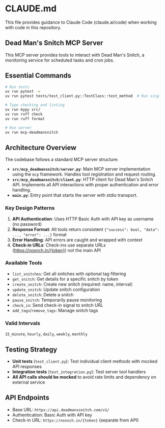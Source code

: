 # CLAUDE.md

This file provides guidance to Claude Code (claude.ai/code) when working with code in this repository.

## Dead Man's Snitch MCP Server

This MCP server provides tools to interact with Dead Man's Snitch, a monitoring service for scheduled tasks and cron jobs.

## Essential Commands

```bash
# Run tests
uv run pytest -v
uv run pytest tests/test_client.py::TestClass::test_method  # Run single test

# Type checking and linting
uv run mypy src/
uv run ruff check
uv run ruff format

# Run server
uv run mcp-deadmansnitch
```

## Architecture Overview

The codebase follows a standard MCP server structure:

- **`src/mcp_deadmansnitch/server.py`**: Main MCP server implementation using the `mcp` framework. Handles tool registration and request routing.
- **`src/mcp_deadmansnitch/client.py`**: HTTP client for Dead Man's Snitch API. Implements all API interactions with proper authentication and error handling.
- **`main.py`**: Entry point that starts the server with stdio transport.

### Key Design Patterns

1. **API Authentication**: Uses HTTP Basic Auth with API key as username (no password)
2. **Response Format**: All tools return consistent `{"success": bool, "data": ..., "error": ...}` format
3. **Error Handling**: API errors are caught and wrapped with context
4. **Check-in URLs**: Check-ins use separate URLs (https://nosnch.in/{token}) not the main API

### Available Tools

- `list_snitches`: Get all snitches with optional tag filtering
- `get_snitch`: Get details for a specific snitch by token
- `create_snitch`: Create new snitch (required: name, interval)
- `update_snitch`: Update snitch configuration
- `delete_snitch`: Delete a snitch
- `pause_snitch`: Temporarily pause monitoring
- `check_in`: Send check-in signal to snitch URL
- `add_tags`/`remove_tags`: Manage snitch tags

### Valid Intervals

`15_minute`, `hourly`, `daily`, `weekly`, `monthly`

## Testing Strategy

- **Unit tests** (`test_client.py`): Test individual client methods with mocked API responses
- **Integration tests** (`test_integration.py`): Test server tool handlers
- **All API calls should be mocked** to avoid rate limits and dependency on external service

## API Endpoints

- Base URL: `https://api.deadmanssnitch.com/v1/`
- Authentication: Basic Auth with API key
- Check-in URL: `https://nosnch.in/{token}` (separate from API)